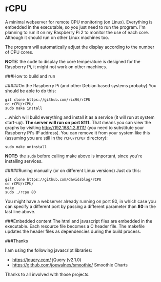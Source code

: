 # rCPU
A minimal webserver for remote CPU monitoring (on Linux).  Everything is embedded in the executable, so you just need to run the program.  I'm planning to run it on my Raspberry Pi 2 to monitor the use of each core.  Although it should run on other Linux machines too.

The program will automatically adjust the display according to the number of CPU cores.

**NOTE:** the code to display the core temperature is designed for the Raspberry Pi, it might not work on other machines.

###How to build and run

#####On the Raspberry Pi (and other Debian based systems probaby)
You should be able to do this:
```
git clone https://github.com/ric96/rCPU
cd rCPU/rCPU/
sudo make install
```
...which will build everything and install it as a service (it will run at system start-up).  **The server will run on port 8111.** That means you can view the graphs by visiting http://192.168.1.2:8111/ (you need to substitute your Raspberry Pi's IP address). You can remove it from your system like this (assuming you are still in the `rCPU/rCPU/` directory):
```
sudo make uninstall
```

**NOTE:** the `sudo` before calling make above is important, since you're installing services.

#####Runing manually (or on different Linux versions)
Just do this:

```
git clone https://github.com/davidsblog/rCPU
cd rCPU/rCPU/
make
sudo ./rcpu 80
```

You might have a webserver already running on port 80, in which case you can specify a different port by passing a different parameter than **80** in the last line above.

###Embedded content
The html and javascript files are embedded in the executable.  Each resource file becomes a C header file.  The makefile updates the header files as dependencies during the build process.

###Thanks

I am using the following javascript libraries:
- https://jquery.com/ jQuery (v2.1.0)
- https://github.com/joewalnes/smoothie/ Smoothie Charts 

Thanks to all involved with those projects.
